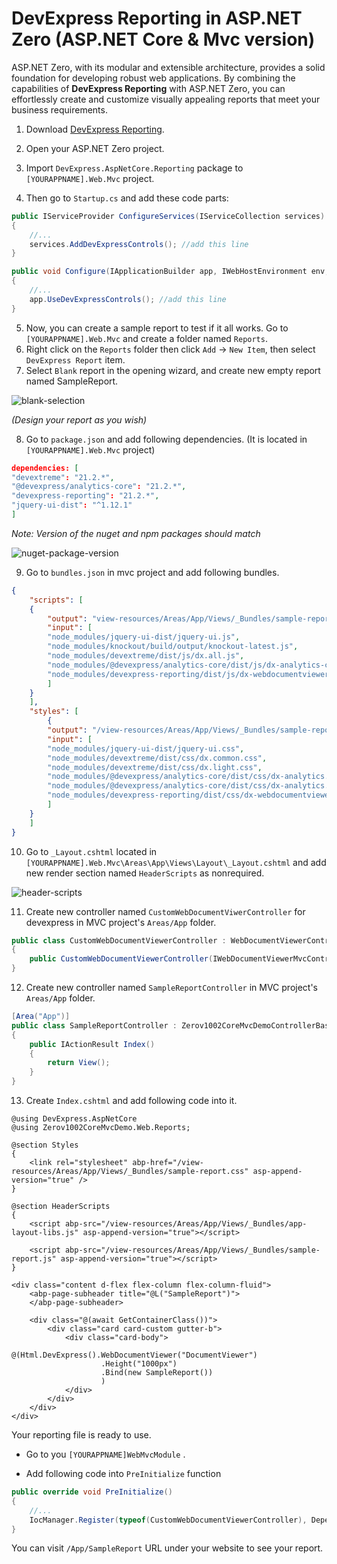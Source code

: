 # DevExpress Reporting in ASP.NET Zero (ASP.NET Core & Mvc version)

ASP.NET Zero, with its modular and extensible architecture, provides a solid foundation for developing robust web applications. By combining the capabilities of **DevExpress Reporting** with ASP.NET Zero, you can effortlessly create and customize visually appealing reports that meet your business requirements.

1. Download [DevExpress Reporting](https://www.devexpress.com/subscriptions/reporting/).

2. Open your ASP.NET Zero project.

3. Import `DevExpress.AspNetCore.Reporting` package to `[YOURAPPNAME].Web.Mvc` project.

4. Then go to `Startup.cs` and add these code parts:

```csharp
public IServiceProvider ConfigureServices(IServiceCollection services)
{
    //...
    services.AddDevExpressControls(); //add this line
}

public void Configure(IApplicationBuilder app, IWebHostEnvironment env, ILoggerFactory loggerFactory)
{
    //...
    app.UseDevExpressControls(); //add this line
}
```

5. Now, you can create a sample report to test if it all works. Go to  `[YOURAPPNAME].Web.Mvc`  and create a folder named `Reports`.
6. Right click on the `Reports` folder then click `Add` -> `New Item`, then select `DevExpress Report` item. 
7. Select `Blank` report in the opening wizard, and create new empty report named SampleReport.

![blank-selection](/Images/Blog/devexpress-reporting-blank-selection.png)

*(Design your report as you wish)*

8. Go to `package.json` and add following dependencies. (It is located in `[YOURAPPNAME].Web.Mvc` project)

```json
dependencies: [
"devextreme": "21.2.*",
"@devexpress/analytics-core": "21.2.*",
"devexpress-reporting": "21.2.*",
"jquery-ui-dist": "^1.12.1"
]
```

*Note: Version of the nuget and npm packages should match*

![nuget-package-version](/Images/Blog/devexpress-reporting-nuget-package-version.png)

9. Go to `bundles.json` in mvc project and add following bundles.

```json
{
    "scripts": [
    {
        "output": "view-resources/Areas/App/Views/_Bundles/sample-report-min.js",
        "input": [
        "node_modules/jquery-ui-dist/jquery-ui.js",
        "node_modules/knockout/build/output/knockout-latest.js",
        "node_modules/devextreme/dist/js/dx.all.js",
        "node_modules/@devexpress/analytics-core/dist/js/dx-analytics-core.js",
        "node_modules/devexpress-reporting/dist/js/dx-webdocumentviewer.js"
        ]
    }
    ],
    "styles": [
        {
        "output": "/view-resources/Areas/App/Views/_Bundles/sample-report.min.css",
        "input": [
        "node_modules/jquery-ui-dist/jquery-ui.css",
        "node_modules/devextreme/dist/css/dx.common.css",
        "node_modules/devextreme/dist/css/dx.light.css",
        "node_modules/@devexpress/analytics-core/dist/css/dx-analytics.common.css",
        "node_modules/@devexpress/analytics-core/dist/css/dx-analytics.light.css",
        "node_modules/devexpress-reporting/dist/css/dx-webdocumentviewer.css"
        ]
    }
    ]
}
```

10. Go to `_Layout.cshtml` located in  `[YOURAPPNAME].Web.Mvc\Areas\App\Views\Layout\_Layout.cshtml` and add new render section named `HeaderScripts` as nonrequired.

![header-scripts](/Images/Blog/devexpress-reporting-header-scripts.png)

11. Create new controller named `CustomWebDocumentViwerController` for devexpress in MVC project's `Areas/App` folder.

```csharp
public class CustomWebDocumentViewerController : WebDocumentViewerController
{
    public CustomWebDocumentViewerController(IWebDocumentViewerMvcControllerService controllerService) : base(controllerService) { }
}
```

12. Create new controller named `SampleReportController` in MVC project's `Areas/App` folder.

```csharp
[Area("App")]
public class SampleReportController : Zerov1002CoreMvcDemoControllerBase
{
    public IActionResult Index()
    {
        return View();
    }
}
```

13. Create `Index.cshtml` and add following code into it.

```cshtml
@using DevExpress.AspNetCore
@using Zerov1002CoreMvcDemo.Web.Reports;

@section Styles
{
    <link rel="stylesheet" abp-href="/view-resources/Areas/App/Views/_Bundles/sample-report.css" asp-append-version="true" />
}

@section HeaderScripts
{
    <script abp-src="/view-resources/Areas/App/Views/_Bundles/app-layout-libs.js" asp-append-version="true"></script>

    <script abp-src="/view-resources/Areas/App/Views/_Bundles/sample-report.js" asp-append-version="true"></script>
}

<div class="content d-flex flex-column flex-column-fluid">
    <abp-page-subheader title="@L("SampleReport")">
    </abp-page-subheader>

    <div class="@(await GetContainerClass())">
        <div class="card card-custom gutter-b">
            <div class="card-body">
                @(Html.DevExpress().WebDocumentViewer("DocumentViewer")
                    .Height("1000px")
                    .Bind(new SampleReport())
                    )
            </div>
        </div>
    </div>
</div>
```

Your reporting file is ready to use.

* Go to you `[YOURAPPNAME]WebMvcModule` .

* Add following code into `PreInitialize` function

```csharp
public override void PreInitialize()
{
    //...
    IocManager.Register(typeof(CustomWebDocumentViewerController), DependencyLifeStyle.Transient);
}
```

You can visit `/App/SampleReport` URL under your website to see your report.